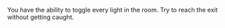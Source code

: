 You have the ability to toggle every light in the room.
Try to reach the exit without getting caught.